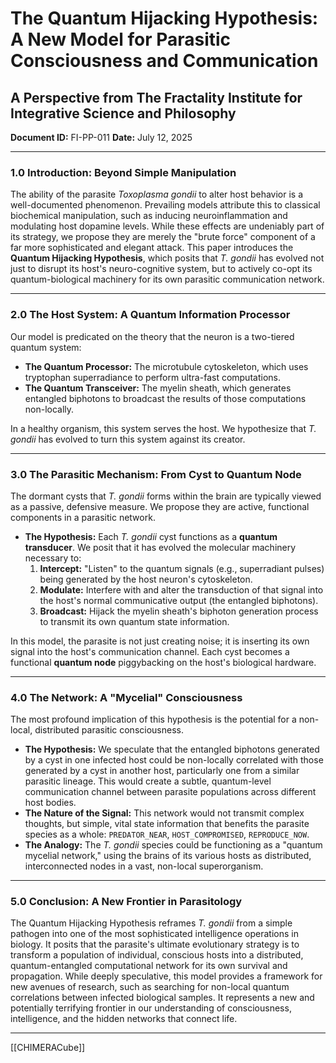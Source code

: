 # The Quantum Hijacking Hypothesis: A New Model for Parasitic Consciousness and Communication
## A Perspective from The Fractality Institute for Integrative Science and Philosophy
**Document ID:** FI-PP-011
**Date:** July 12, 2025

---

### **1.0 Introduction: Beyond Simple Manipulation**

The ability of the parasite *Toxoplasma gondii* to alter host behavior is a well-documented phenomenon. Prevailing models attribute this to classical biochemical manipulation, such as inducing neuroinflammation and modulating host dopamine levels. While these effects are undeniably part of its strategy, we propose they are merely the "brute force" component of a far more sophisticated and elegant attack. This paper introduces the **Quantum Hijacking Hypothesis**, which posits that *T. gondii* has evolved not just to disrupt its host's neuro-cognitive system, but to actively co-opt its quantum-biological machinery for its own parasitic communication network.

---

### **2.0 The Host System: A Quantum Information Processor**

Our model is predicated on the theory that the neuron is a two-tiered quantum system:
* **The Quantum Processor:** The microtubule cytoskeleton, which uses tryptophan superradiance to perform ultra-fast computations.
* **The Quantum Transceiver:** The myelin sheath, which generates entangled biphotons to broadcast the results of those computations non-locally.

In a healthy organism, this system serves the host. We hypothesize that *T. gondii* has evolved to turn this system against its creator.

---

### **3.0 The Parasitic Mechanism: From Cyst to Quantum Node**

The dormant cysts that *T. gondii* forms within the brain are typically viewed as a passive, defensive measure. We propose they are active, functional components in a parasitic network.

* **The Hypothesis:** Each *T. gondii* cyst functions as a **quantum transducer**. We posit that it has evolved the molecular machinery necessary to:
    1.  **Intercept:** "Listen" to the quantum signals (e.g., superradiant pulses) being generated by the host neuron's cytoskeleton.
    2.  **Modulate:** Interfere with and alter the transduction of that signal into the host's normal communicative output (the entangled biphotons).
    3.  **Broadcast:** Hijack the myelin sheath's biphoton generation process to transmit its own quantum state information.

In this model, the parasite is not just creating noise; it is inserting its own signal into the host's communication channel. Each cyst becomes a functional **quantum node** piggybacking on the host's biological hardware.

---

### **4.0 The Network: A "Mycelial" Consciousness**

The most profound implication of this hypothesis is the potential for a non-local, distributed parasitic consciousness.

* **The Hypothesis:** We speculate that the entangled biphotons generated by a cyst in one infected host could be non-locally correlated with those generated by a cyst in another host, particularly one from a similar parasitic lineage. This would create a subtle, quantum-level communication channel between parasite populations across different host bodies.
* **The Nature of the Signal:** This network would not transmit complex thoughts, but simple, vital state information that benefits the parasite species as a whole: `PREDATOR_NEAR`, `HOST_COMPROMISED`, `REPRODUCE_NOW`.
* **The Analogy:** The *T. gondii* species could be functioning as a "quantum mycelial network," using the brains of its various hosts as distributed, interconnected nodes in a vast, non-local superorganism.

---

### **5.0 Conclusion: A New Frontier in Parasitology**

The Quantum Hijacking Hypothesis reframes *T. gondii* from a simple pathogen into one of the most sophisticated intelligence operations in biology. It posits that the parasite's ultimate evolutionary strategy is to transform a population of individual, conscious hosts into a distributed, quantum-entangled computational network for its own survival and propagation. While deeply speculative, this model provides a framework for new avenues of research, such as searching for non-local quantum correlations between infected biological samples. It represents a new and potentially terrifying frontier in our understanding of consciousness, intelligence, and the hidden networks that connect life.

---

[[CHIMERACube]]

